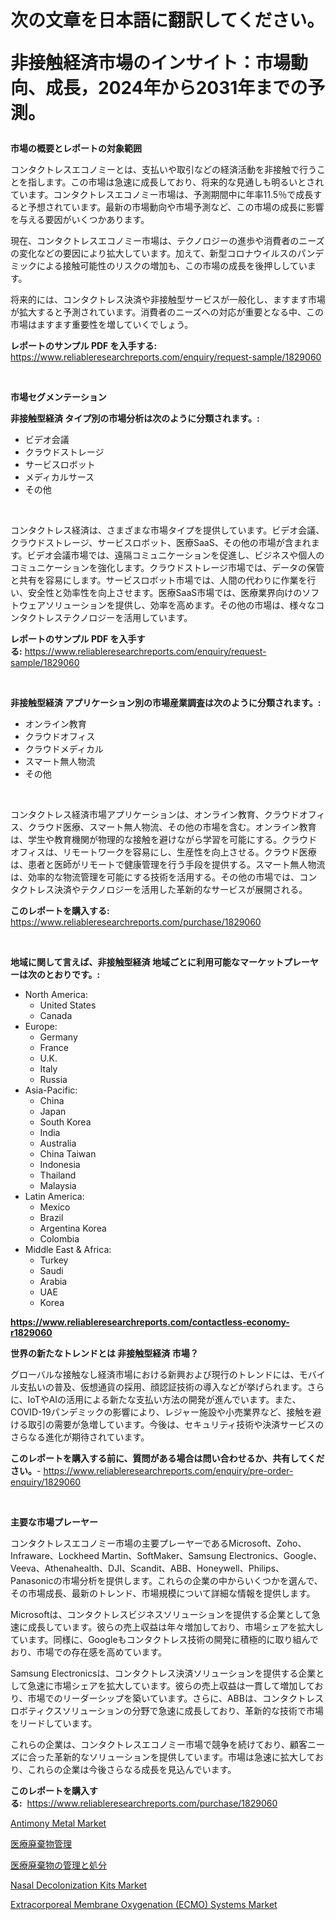 <p><h1>次の文章を日本語に翻訳してください。

非接触経済市場のインサイト：市場動向、成長，2024年から2031年までの予測。</h1></p><p><strong>市場の概要とレポートの対象範囲</strong></p>
<p><p>コンタクトレスエコノミーとは、支払いや取引などの経済活動を非接触で行うことを指します。この市場は急速に成長しており、将来的な見通しも明るいとされています。コンタクトレスエコノミー市場は、予測期間中に年率11.5％で成長すると予想されています。最新の市場動向や市場予測など、この市場の成長に影響を与える要因がいくつかあります。</p><p>現在、コンタクトレスエコノミー市場は、テクノロジーの進歩や消費者のニーズの変化などの要因により拡大しています。加えて、新型コロナウイルスのパンデミックによる接触可能性のリスクの増加も、この市場の成長を後押ししています。</p><p>将来的には、コンタクトレス決済や非接触型サービスが一般化し、ますます市場が拡大すると予測されています。消費者のニーズへの対応が重要となる中、この市場はますます重要性を増していくでしょう。</p></p>
<p><strong>レポートのサンプル PDF を入手する:</strong> <a href="https://www.reliableresearchreports.com/enquiry/request-sample/1829060">https://www.reliableresearchreports.com/enquiry/request-sample/1829060</a></p>
<p>&nbsp;</p>
<p><strong>市場セグメンテーション</strong></p>
<p><strong>非接触型経済 タイプ別の市場分析は次のように分類されます。:</strong></p>
<p><ul><li>ビデオ会議</li><li>クラウドストレージ</li><li>サービスロボット</li><li>メディカルサース</li><li>その他</li></ul></p>
<p>&nbsp;</p>
<p><p>コンタクトレス経済は、さまざまな市場タイプを提供しています。ビデオ会議、クラウドストレージ、サービスロボット、医療SaaS、その他の市場が含まれます。ビデオ会議市場では、遠隔コミュニケーションを促進し、ビジネスや個人のコミュニケーションを強化します。クラウドストレージ市場では、データの保管と共有を容易にします。サービスロボット市場では、人間の代わりに作業を行い、安全性と効率性を向上させます。医療SaaS市場では、医療業界向けのソフトウェアソリューションを提供し、効率を高めます。その他の市場は、様々なコンタクトレステクノロジーを活用しています。</p></p>
<p><strong>レポートのサンプル PDF を入手する:</strong>&nbsp;<a href="https://www.reliableresearchreports.com/enquiry/request-sample/1829060">https://www.reliableresearchreports.com/enquiry/request-sample/1829060</a></p>
<p>&nbsp;</p>
<p><strong> 非接触型経済 アプリケーション別の市場産業調査は次のように分類されます。:</strong></p>
<p><ul><li>オンライン教育</li><li>クラウドオフィス</li><li>クラウドメディカル</li><li>スマート無人物流</li><li>その他</li></ul></p>
<p>&nbsp;</p>
<p><p>コンタクトレス経済市場アプリケーションは、オンライン教育、クラウドオフィス、クラウド医療、スマート無人物流、その他の市場を含む。オンライン教育は、学生や教育機関が物理的な接触を避けながら学習を可能にする。クラウドオフィスは、リモートワークを容易にし、生産性を向上させる。クラウド医療は、患者と医師がリモートで健康管理を行う手段を提供する。スマート無人物流は、効率的な物流管理を可能にする技術を活用する。その他の市場では、コンタクトレス決済やテクノロジーを活用した革新的なサービスが展開される。</p></p>
<p><strong>このレポートを購入する:</strong>&nbsp; <a href="https://www.reliableresearchreports.com/purchase/1829060">https://www.reliableresearchreports.com/purchase/1829060</a></p>
<p>&nbsp;</p>
<p><strong>地域に関して言えば、非接触型経済 地域ごとに利用可能なマーケットプレーヤーは次のとおりです。:</strong></p>
<p><ul>
    <li>
        North America:
        <ul>
            <li>United States</li>
            <li>Canada</li>
        </ul>
    </li>
    <li>
        Europe:
        <ul>
            <li>Germany</li>
            <li>France</li>
            <li>U.K.</li>
            <li>Italy</li>
            <li>Russia</li>
        </ul>
    </li>
    <li>
        Asia-Pacific:
        <ul>
            <li>China</li>
            <li>Japan</li>
            <li>South Korea</li>
            <li>India</li>
            <li>Australia</li>
            <li>China Taiwan</li>
            <li>Indonesia</li>
            <li>Thailand</li>
            <li>Malaysia</li>
        </ul>
    </li>
    <li>
        Latin America:
        <ul>
            <li>Mexico</li>
            <li>Brazil</li>
            <li>Argentina Korea</li>
            <li>Colombia</li>
        </ul>
    </li>
    <li>
        Middle East & Africa:
        <ul>
            <li>Turkey</li>
            <li>Saudi</li>
            <li>Arabia</li>
            <li>UAE</li>
            <li>Korea</li>
        </ul>
    </li>
    </ul></p>
<p><strong><a href="https://www.reliableresearchreports.com/contactless-economy-r1829060">https://www.reliableresearchreports.com/contactless-economy-r1829060</a></strong>&nbsp;</p>
<p><strong>世界の新たなトレンドとは 非接触型経済 市場？</strong></p>
<p><p>グローバルな接触なし経済市場における新興および現行のトレンドには、モバイル支払いの普及、仮想通貨の採用、顔認証技術の導入などが挙げられます。さらに、IoTやAIの活用による新たな支払い方法の開発が進んでいます。また、COVID-19パンデミックの影響により、レジャー施設や小売業界など、接触を避ける取引の需要が急増しています。今後は、セキュリティ技術や決済サービスのさらなる進化が期待されています。</p></p>
<p><strong>このレポートを購入する前に、質問がある場合は問い合わせるか、共有してください。</strong>- <a href="https://www.reliableresearchreports.com/enquiry/pre-order-enquiry/1829060">https://www.reliableresearchreports.com/enquiry/pre-order-enquiry/1829060</a></p>
<p>&nbsp;</p>
<p><strong>主要な市場プレーヤー</strong></p>
<p><p>コンタクトレスエコノミー市場の主要プレーヤーであるMicrosoft、Zoho、Infraware、Lockheed Martin、SoftMaker、Samsung Electronics、Google、Veeva、Athenahealth、DJI、Scandit、ABB、Honeywell、Philips、Panasonicの市場分析を提供します。これらの企業の中からいくつかを選んで、その市場成長、最新のトレンド、市場規模について詳細な情報を提供します。</p><p>Microsoftは、コンタクトレスビジネスソリューションを提供する企業として急速に成長しています。彼らの売上収益は年々増加しており、市場シェアを拡大しています。同様に、Googleもコンタクトレス技術の開発に積極的に取り組んでおり、市場での存在感を高めています。</p><p>Samsung Electronicsは、コンタクトレス決済ソリューションを提供する企業として急速に市場シェアを拡大しています。彼らの売上収益は一貫して増加しており、市場でのリーダーシップを築いています。さらに、ABBは、コンタクトレスロボティクスソリューションの分野で急速に成長しており、革新的な技術で市場をリードしています。</p><p>これらの企業は、コンタクトレスエコノミー市場で競争を続けており、顧客ニーズに合った革新的なソリューションを提供しています。市場は急速に拡大しており、これらの企業は今後さらなる成長を見込んでいます。</p></p>
<p><strong>このレポートを購入する:</strong>&nbsp;&nbsp;<a href="https://www.reliableresearchreports.com/purchase/1829060">https://www.reliableresearchreports.com/purchase/1829060</a></p>
<p><p><a href="https://issuu.com/reportprime-2/docs/antimony-metal-market-size-2030.pptx">Antimony Metal Market</a></p><p><a href="https://github.com/mohamedbakry57/Market-Research-Report-List-3/blob/main/405326732547.md">医療廃棄物管理</a></p><p><a href="https://github.com/zjkmgcs938405/Market-Research-Report-List-1/blob/main/954543232548.md">医療廃棄物の管理と処分</a></p><p><a href="https://www.linkedin.com/pulse/nasal-decolonization-kits-market-outlook-industry-overview-1s17e?trackingId=718rPGPPdh4EjPJdu4Sm8w%3D%3D">Nasal Decolonization Kits Market</a></p><p><a href="https://www.linkedin.com/pulse/decoding-extracorporeal-membrane-oxygenation-ecmo-systems-frrje?trackingId=N0bHzVpooESehdKVTxneKQ%3D%3D">Extracorporeal Membrane Oxygenation (ECMO) Systems Market</a></p></p>